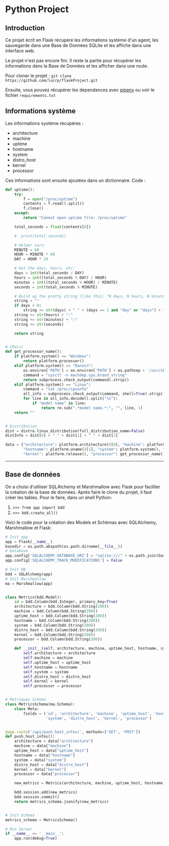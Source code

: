 # Python Project

## Introduction
Ce projet écrit en Flask récupère les informations système d'un agent, les sauvegarde dans une Base de Données SQLite et les affiche dans une interface web.

Le projet n'est pas encore fini. Il reste la partie pour récupérer les informations dans la Base de Données et les afficher dans une route.

Pour cloner le projet : `git clone https://github.com/lucrp/flaskProject.git`

Ensuite, vous pouvez récupérer les dependances avec [pipenv](https://pypi.org/project/pipenv/) ou voir le fichier `requirements.txt`


## Informations système
Les informations système récupéres : 
- architecture 
- machine
- uptime
- hostname 
- system
- distro_host
- kernel
- processor

Ces informations sont ensuite ajoutées dans un dictionnaire. Code :
```python
def uptime():
    try:
        f = open("/proc/uptime")
        contents = f.read().split()
        f.close()
    except:
        return "Cannot open uptime file: /proc/uptime"

    total_seconds = float(contents[0])

    #  print(total_seconds)

    # Helper vars:
    MINUTE = 60
    HOUR = MINUTE * 60
    DAY = HOUR * 24

    # Get the days, hours, etc:
    days = int(total_seconds / DAY)
    hours = int((total_seconds % DAY) / HOUR)
    minutes = int((total_seconds % HOUR) / MINUTE)
    seconds = int(total_seconds % MINUTE)

    # Build up the pretty string (like this: "N days, N hours, N minutes, N seconds")
    string = ""
    if days > 0:
        string += str(days) + " " + (days == 1 and "day" or "days") + ", "
    string += str(hours) + ":"
    string += str(minutes) + ":"
    string += str(seconds)

    return string


# CPU(s)
def get_processor_name():
    if platform.system() == "Windows":
        return platform.processor()
    elif platform.system() == "Darwin":
        os.environ['PATH'] = os.environ['PATH'] + os.pathsep + '/usr/sbin'
        command = "sysctl -n machdep.cpu.brand_string"
        return subprocess.check_output(command).strip()
    elif platform.system() == "Linux":
        command = "cat /proc/cpuinfo"
        all_info = subprocess.check_output(command, shell=True).strip()
        for line in all_info.decode().split("\n"):
            if "model name" in line:
                return re.sub(".*model name.*:", "", line, 1)
    return ""


# Distribution
dist = distro.linux_distribution(full_distribution_name=False)
distInfo = dist[0] + " " + dist[1] + " " + dist[2]

data = {"architecture": platform.architecture()[0], "machine": platform.machine(), "uptime_host": uptime(),
        "hostname": platform.uname()[1], "system": platform.system(), "distro_host": distInfo,
        "kernel": platform.release(), "processor": get_processor_name()}
```
---

## Base de données
On a choisi d'utiliser SQLAlchemy et Marshmallow avec Flask pour faciliter la création de la base de données.
Après faire le clone du projet, il faut créer les tables. Pour le faire, dans un shell Python:
1. `>>> from app import bdd`
2. `>>> bdd.create_all()`

Voici le code pour la création des Models et Schémas avec SQLAlchemy, Marshmallow et Flask:
```python
# Init app
app = Flask(__name__)
basedir = os.path.abspath(os.path.dirname(__file__))
# Database
app.config['SQLALCHEMY_DATABASE_URI'] = "sqlite:///" + os.path.join(basedir, 'bdd.sqlite')
app.config['SQLALCHEMY_TRACK_MODIFICATIONS'] = False

# Init DB
bdd = SQLAlchemy(app)
# Init Marshmallow
ma = Marshmallow(app)


class Metrics(bdd.Model):
    id = bdd.Column(bdd.Integer, primary_key=True)
    architecture = bdd.Column(bdd.String(200))
    machine = bdd.Column(bdd.String(200))
    uptime_host = bdd.Column(bdd.String(200))
    hostname = bdd.Column(bdd.String(200))
    system = bdd.Column(bdd.String(200))
    distro_host = bdd.Column(bdd.String(200))
    kernel = bdd.Column(bdd.String(200))
    processor = bdd.Column(bdd.String(200))

    def __init__(self, architecture, machine, uptime_host, hostname, system, distro_host, kernel, processor):
        self.architecture = architecture
        self.machine = machine
        self.uptime_host = uptime_host
        self.hostname = hostname
        self.system = system
        self.distro_host = distro_host
        self.kernel = kernel
        self.processor = processor


# Metriques Schema
class MetricsSchema(ma.Schema):
    class Meta:
        fields = ('id', 'architecture', 'machine', 'uptime_host', 'hostname',
                  'system', 'distro_host', 'kernel', 'processor')


@app.route('/api/push_host_infos/', methods=['GET', 'POST'])
def push_host_infos():
    architecture = data["architecture"]
    machine = data["machine"]
    uptime_host = data["uptime_host"]
    hostname = data["hostname"]
    system = data["system"]
    distro_host = data["distro_host"]
    kernel = data["kernel"]
    processor = data["processor"]

    new_metrics = Metrics(architecture, machine, uptime_host, hostname, system, distro_host, kernel, processor)

    bdd.session.add(new_metrics)
    bdd.session.commit()
    return metrics_schema.jsonify(new_metrics)


# Init Schema
metrics_schema = MetricsSchema()

# Run Server
if __name__ == '__main__':
    app.run(debug=True)

```
